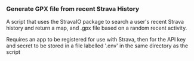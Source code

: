 ### Generate GPX file from recent Strava History

A script that uses the StravaIO package to search a user's recent Strava history and return a map, and .gpx file based on a random recent activity.

Requires an app to be registered for use with Strava, then for the API key and secret to be stored in a file labelled '.env' in the same directory as the script

